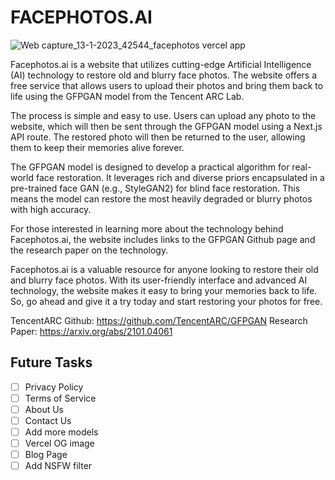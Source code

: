 # FACEPHOTOS.AI

![Web capture_13-1-2023_42544_facephotos vercel app](https://user-images.githubusercontent.com/111579522/212173727-e5acadde-8e26-4020-8325-7ab1ff5ab1f0.jpeg)

Facephotos.ai is a website that utilizes cutting-edge Artificial Intelligence (AI) technology to restore old and blurry face photos. The website offers a free service that allows users to upload their photos and bring them back to life using the GFPGAN model from the Tencent ARC Lab.

The process is simple and easy to use. Users can upload any photo to the website, which will then be sent through the GFPGAN model using a Next.js API route. The restored photo will then be returned to the user, allowing them to keep their memories alive forever.

The GFPGAN model is designed to develop a practical algorithm for real-world face restoration. It leverages rich and diverse priors encapsulated in a pre-trained face GAN (e.g., StyleGAN2) for blind face restoration. This means the model can restore the most heavily degraded or blurry photos with high accuracy.

For those interested in learning more about the technology behind Facephotos.ai, the website includes links to the GFPGAN Github page and the research paper on the technology.

Facephotos.ai is a valuable resource for anyone looking to restore their old and blurry face photos. With its user-friendly interface and advanced AI technology, the website makes it easy to bring your memories back to life. So, go ahead and give it a try today and start restoring your photos for free.

TencentARC Github: https://github.com/TencentARC/GFPGAN
Research Paper: https://arxiv.org/abs/2101.04061

## Future Tasks

- [ ] Privacy Policy
- [ ] Terms of Service
- [ ] About Us
- [ ] Contact Us
- [ ] Add more models
- [ ] Vercel OG image
- [ ] Blog Page
- [ ] Add NSFW filter
